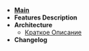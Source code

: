 - **[Main](index.md)**
- **Features Description**
  <!-- - [Краткое Описание](functions/index.md) -->
  <!-- - [Пользователь](functions/client.md) -->
  <!-- - [Сервис](functions/shop.md) -->
- **Architecture**
  - [Краткое Описание](architecture/index.md)
    <!-- - [База данных](architecture/db.md) -->
- **Changelog**
  <!-- - [Общая информация](prototypes/index.md)
  - [Версия v1](prototypes/v1.md)
  - [Версия v2](prototypes/v2.md)
  - [Версия v3](prototypes/v3.md)
  - [Версия v4](prototypes/v4.md)
  - [Версия v5](prototypes/v5.md)
  - [Версия v6](prototypes/v6.md)
  - [Версия v7](prototypes/v7.md) -->

